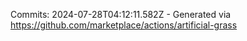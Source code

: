 Commits: 2024-07-28T04:12:11.582Z - Generated via https://github.com/marketplace/actions/artificial-grass
<br>
